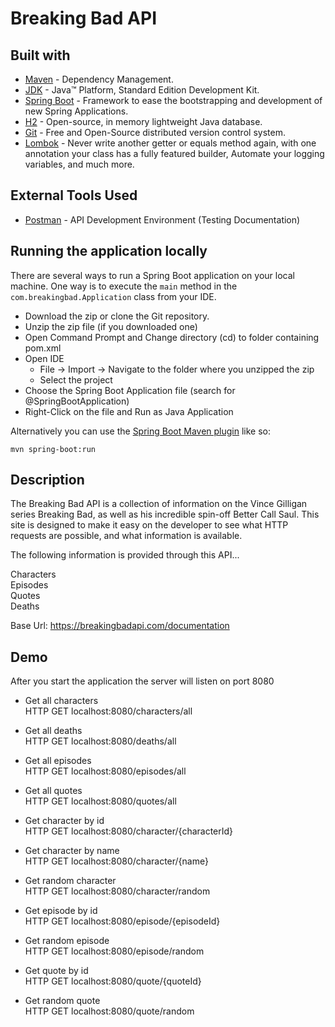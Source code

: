 # Breaking Bad API

## Built with
* 	[Maven](https://maven.apache.org/) - Dependency Management.
* 	[JDK](http://www.oracle.com/technetwork/java/javase/downloads/jdk8-downloads-2133151.html) - Java™ Platform, Standard Edition Development Kit.
* 	[Spring Boot](https://spring.io/projects/spring-boot) - Framework to ease the bootstrapping and development of new Spring Applications.
* 	[H2](https://www.h2database.com/html/main.html) - Open-source, in memory lightweight Java database.
* 	[Git](https://git-scm.com/) - Free and Open-Source distributed version control system.
* 	[Lombok](https://projectlombok.org/) - Never write another getter or equals method again, with one annotation your class has a fully featured builder, Automate your logging variables, and much more.
## External Tools Used

* [Postman](https://www.getpostman.com/) - API Development Environment (Testing Documentation)

## Running the application locally

There are several ways to run a Spring Boot application on your local machine. One way is to execute the `main` method in the `com.breakingbad.Application` class from your IDE.

- Download the zip or clone the Git repository.
- Unzip the zip file (if you downloaded one)
- Open Command Prompt and Change directory (cd) to folder containing pom.xml
- Open IDE
    - File -> Import -> Navigate to the folder where you unzipped the zip
    - Select the project
- Choose the Spring Boot Application file (search for @SpringBootApplication)
- Right-Click on the file and Run as Java Application

Alternatively you can use the [Spring Boot Maven plugin](https://docs.spring.io/spring-boot/docs/current/reference/html/build-tool-plugins-maven-plugin.html) like so:

```shell
mvn spring-boot:run
```

## Description

The Breaking Bad API is a collection of information on the Vince Gilligan series Breaking Bad, as well as his incredible spin-off Better Call Saul. This site is designed to make it easy on the developer to see what HTTP requests are possible, and what information is available.

The following information is provided through this API...

Characters <br />
Episodes <br />
Quotes <br />
Deaths <br />

Base Url: https://breakingbadapi.com/documentation

## Demo

After you start the application the server will listen on port 8080

- Get all characters <br />
HTTP GET localhost:8080/characters/all


- Get all deaths <br />
  HTTP GET localhost:8080/deaths/all


- Get all episodes <br />
  HTTP GET localhost:8080/episodes/all


- Get all quotes <br />
  HTTP GET localhost:8080/quotes/all


- Get character by id <br />
  HTTP GET localhost:8080/character/{characterId}


- Get character by name <br />
  HTTP GET localhost:8080/character/{name}


- Get random character <br />
  HTTP GET localhost:8080/character/random


- Get episode by id <br />
  HTTP GET localhost:8080/episode/{episodeId}


- Get random episode <br />
  HTTP GET localhost:8080/episode/random


- Get quote by id <br />
  HTTP GET localhost:8080/quote/{quoteId}


- Get random quote <br />
  HTTP GET localhost:8080/quote/random
